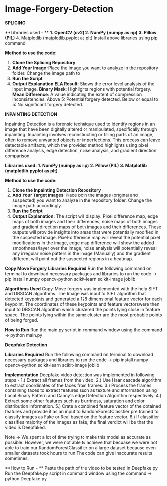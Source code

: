 # Image-Forgery-Detection
**SPLICING**

**Libraries used - **
**1. OpenCV (cv2)**
**2. NumPy (numpy as np)**
**3. Pillow (PIL)**
4. Matplotlib (matplotlib.pyplot as plt)
Install above libraries using pip command

**Method to use the code:**
1. **Clone the Splicing Repository**
2. **Add Your Image**-Place the image you want to analyze in the repository folder. Change the image path to 
3. **Run the Script**
4. **Output Explanation**
**ELA Result**: Shows the error level analysis of the input image.
**Binary Mask**: Highlights regions with potential forgery.
**Mean Difference**: A value indicating the extent of compression inconsistencies.
Above 5: Potential forgery detected.
Below or equal to 5: No significant forgery detected.

**INPAINTING DETECTION**

Inpainting Detection is a forensic technique used to identify regions in an image that have been digitally altered or manipulated, specifically through inpainting. Inpainting involves reconstructing or filling parts of an image, often to remove unwanted objects or imperfections. This process can leave detectable artifacts, which the provided method highlights using pixel difference analysis, edge detection, noise analysis, and gradient direction comparison.

**Libraries used:**
**1. NumPy (numpy as np)**
**2. Pillow (PIL)**
**3. Matplotlib (matplotlib.pyplot as plt)**

**Method to use the code:**
1. **Clone the Inpainting Detection Repository**
2. **Add Your Target Images**-Place both the images (original and suspected) you want to analyze in the repository folder. Change the image path accordingly.  
3. **Run the Script**
4. **Output Explanation:**
   The script will display:
Pixel difference map, edge maps of both images and their differences, noise maps of both images and gradient direction maps of both images and their differences. These outputs will provide insights into areas that were potentially modified in the suspected image. Pixel-difference map will reveal the potential pixel modifications in the image, edge map difference will show the added smoothness/layer over the image, noise analysis will potentially reveal any irregular noise patters in the image (Manually) and the gradient different will point out the suspected regions in a heatmap.

**Copy Move Forgery**
**Libraries Required**
Run the following command on terminal to download necessary packages and libraries to run the code
-> pip install numpy opencv-python scikit-learn scikit-image joblib

**Algorithms Used**
Copy-Move forgery was implemented with the help SIFT and DBSCAN algorithms.
The Image was input to SIFT algorithm that detected keypoints and generated a 128 dimensional feature vector for each keypoint. The coordinates of these keypoints and feature vectorswere then input to DBSCAN algorithm which clustered the points lying close in feature space. The points lying within the same cluster are the most probable points of being forged.

**How to Run**
Run the main.py script in command window using the command
 -> python main.py

 **Deepfake Detection**

**Libraries Required**
Run the following command on terminal to download necessary packages and libraries to run the code
-> pip install numpy opencv-python scikit-learn scikit-image joblib

**Implementation**
Deepfake video detection was implemented in following steps -
1.) Extract all frames from the video.
2.) Use Haar cascade algorithm to extract coordinates of the faces from frames.
3.) Process the frames containing faces to extract features such as texture and information using Local Binary Pattern and Canny's edge Detection Algorithm respectively.
4.) Extract some other features such as blurriness, saturation and color distribution information.
5.) Crate a combined feature vector of the obtained features and provide it as an input to RandomForectClassfier pre trained to classify images as Fake or Real based on the feature vector.
6.) If classifier classifies majority of the images as fake, the final verdict will be that the video is Deepfaked.


Note -> We spent a lot of time trying to make this model as accurate as possible. However, we were not able to achieve that becuase we were not able to train our RandomForestClassifier on a large dataset because even smaller datasets took hours to run.The code can give inaccurate results sometimes.

**How to Run - **
Paste the path of the video to be tested in Deepfake.py Run the Deepfake.py script in command window using the command
 -> python Deepfake.py
